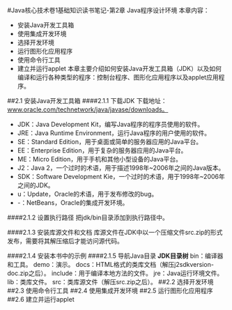 #Java核心技术卷1基础知识读书笔记-第2章 Java程序设计环境
本章内容：
* 安装Java开发工具箱
* 使用集成开发环境
* 选择开发环境
* 运行图形化应用程序
* 使用命令行工具
* 建立并运行applet
本章主要介绍如何安装Java开发工具箱（JDK）以及如何编译和运行各种类型的程序：控制台程序、图形化应用程序以及applet应用程序。

##2.1 安装Java开发工具箱
####2.1.1 下载JDK
下载地址：www.oracle.com/technetwork/java/javase/downloads。
* JDK：Java Development Kit，编写Java程序的程序员使用的软件。
* JRE：Java Runtime Environment，运行Java程序的用户使用的软件。
* SE：Standard Edition，用于桌面或简单的服务器应用的Java平台。
* EE：Enterprise Edition，用于复杂的服务器应用的Java平台。
* ME：Micro Edition，用于手机和其他小型设备的Java平台。
* J2：Java 2，一个过时的术语，用于描述1998年~2006年之间的Java版本。
* SDK：Software Development Kie，一个过时的术语，用于1998年~2006年之间的JDK。
* u：Update，Oracle的术语，用于发布修改的bug。
* -：NetBeans，Oracle的集成开发环境。

####2.1.2 设置执行路径
把jdk/bin目录添加到执行路径中。

####2.1.3 安装库源文件和文档
库源文件在JDK中以一个压缩文件src.zip的形式发布，需要将其解压缩后才能访问源代码。

####2.1.4 安装本书中的示例
####2.1.5 导航Java目录
**JDK目录树**
bin：编译器和工具。
demo：演示。
docs：HTML格式的类库文档（解压j2sdkversion-doc.zip之后）。
include：用于编译本地方法的文件。
jre：Java运行环境文件。
lib：类库文件。
src：类库源文件（解压src.zip之后）。
##2.2 选择开发环境
##2.3 使用命令行工具
##2.4 使用集成开发环境
##2.5 运行图形化应用程序
##2.6 建立并运行applet


